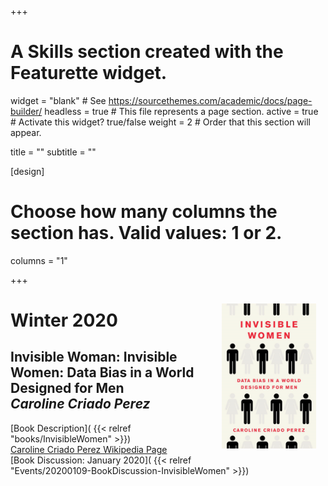 +++
# A Skills section created with the Featurette widget.
widget = "blank"  # See https://sourcethemes.com/academic/docs/page-builder/
headless = true  # This file represents a page section.
active = true  # Activate this widget? true/false
weight = 2  # Order that this section will appear.

title = ""
subtitle = ""

[design]
  # Choose how many columns the section has. Valid values: 1 or 2.
  columns = "1"



+++

<img alt = '' width='30%' src='gallery/InvisibleWomen.jpg' align="right" style="margin:15px;"/> 
<h1> Winter 2020 </h1>
<h2>
<b> Invisible Woman: Invisible Women: Data Bias in a World Designed for Men </b>
<br>
<i> Caroline Criado Perez </i>
</h2>

[Book Description]( {{< relref "books/InvisibleWomen" >}})  
[Caroline Criado Perez Wikipedia Page](https://en.wikipedia.org/wiki/Caroline_Criado-Perez)  
[Book Discussion: January 2020]( {{< relref "Events/20200109-BookDiscussion-InvisibleWomen" >}})



